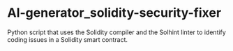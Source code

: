 # AI-generator_solidity-security-fixer

Python script that uses the Solidity compiler and the Solhint linter to identify coding issues in a Solidity smart contract.
